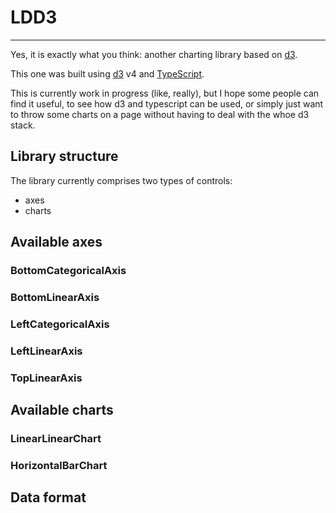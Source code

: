 # LDD3
---------
Yes, it is exactly what you think: another charting library based on [d3](https://d3js.org).

This one was built using [d3](https://d3js.org) v4 and [TypeScript](htpps://www.typescriptlang.org).

This is currently work in progress (like, really), but I hope some people can find it useful, to see how d3 and typescript can be used, or simply just want to throw some charts on a page without having to deal with the whoe d3 stack.

## Library structure
The library currently comprises two types of controls:
* axes
* charts

## Available axes
### BottomCategoricalAxis
### BottomLinearAxis
### LeftCategoricalAxis
### LeftLinearAxis
### TopLinearAxis

## Available charts
### LinearLinearChart
### HorizontalBarChart

## Data format

